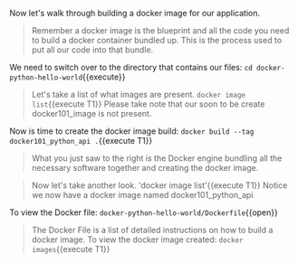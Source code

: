 Now let's walk through building a docker image for our application.

>Remember a docker image is the blueprint and all the code you need to build a docker container bundled up.  This is the process used to put all our code into that bundle.


We need to switch over to the directory that contains our files: `cd docker-python-hello-world`{{execute}}

>Let's take a list of what images are present.  `docker image list`{{execute T1}}  Please take note that our soon to be create docker101_image is not present.

Now is time to create the docker image build: `docker build --tag docker101_python_api .`{{execute T1}}
>What you just saw to the right is the Docker engine bundling all the necessary software together and creating the docker image.

>Now let's take another look. 'docker image list'{{execute T1}}  Notice we now have a docker image named docker101_python_api

To view the Docker file: `docker-python-hello-world/Dockerfile`{{open}}
> The Docker File is a list of detailed instructions on how to build a docker image.
To view the docker image created: `docker images`{{execute T1}}